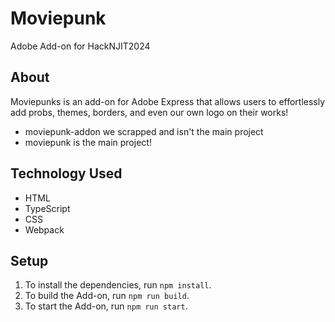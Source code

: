 # Moviepunk
Adobe Add-on for HackNJIT2024

## About

Moviepunks is an add-on for Adobe Express that allows users to effortlessly add probs, themes, borders, and even our own logo on their works!
- moviepunk-addon we scrapped and isn't the main project
- moviepunk is the main project!

## Technology Used

-   HTML
-   TypeScript
-   CSS
-   Webpack

## Setup

1. To install the dependencies, run `npm install`.
2. To build the Add-on, run `npm run build`.
3. To start the Add-on, run `npm run start`.
